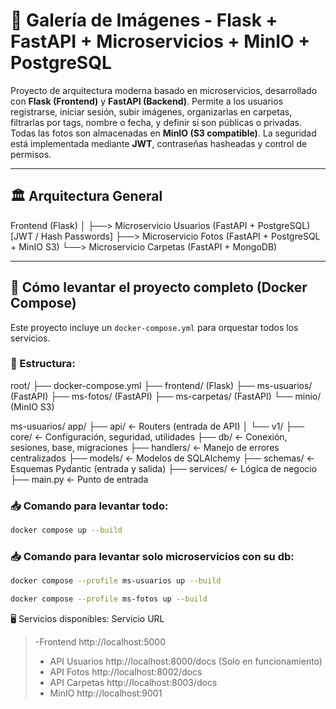 # 📸 Galería de Imágenes - Flask + FastAPI + Microservicios + MinIO + PostgreSQL

Proyecto de arquitectura moderna basado en microservicios, desarrollado con **Flask (Frontend)** y **FastAPI (Backend)**. Permite a los usuarios registrarse, iniciar sesión, subir imágenes, organizarlas en carpetas, filtrarlas por tags, nombre o fecha, y definir si son públicas o privadas.  
Todas las fotos son almacenadas en **MinIO (S3 compatible)**. La seguridad está implementada mediante **JWT**, contraseñas hasheadas y control de permisos.

---

## 🏛️ Arquitectura General

Frontend (Flask)
│
├──> Microservicio Usuarios (FastAPI + PostgreSQL) [JWT / Hash Passwords]
├──> Microservicio Fotos (FastAPI + PostgreSQL + MinIO S3)
└──> Microservicio Carpetas (FastAPI + MongoDB)


---

## 🚀 Cómo levantar el proyecto completo (Docker Compose)
Este proyecto incluye un `docker-compose.yml` para orquestar todos los servicios.

### 📂 Estructura:
root/
├── docker-compose.yml
├── frontend/ (Flask)
├── ms-usuarios/ (FastAPI)
├── ms-fotos/ (FastAPI)
├── ms-carpetas/ (FastAPI)
└── minio/ (MinIO S3)


ms-usuarios/
    app/
    ├── api/                 ← Routers (entrada de API)
    │   └── v1/
    ├── core/                ← Configuración, seguridad, utilidades
    ├── db/                  ← Conexión, sesiones, base, migraciones
    ├── handlers/            ← Manejo de errores centralizados
    ├── models/              ← Modelos de SQLAlchemy
    ├── schemas/             ← Esquemas Pydantic (entrada y salida)
    ├── services/            ← Lógica de negocio
    ├── main.py              ← Punto de entrada


### 📥 Comando para levantar todo:
```bash
docker compose up --build
```
### 📥 Comando para levantar solo microservicios con su db:
```bash
docker compose --profile ms-usuarios up --build

docker compose --profile ms-fotos up --build
```

🖥️ Servicios disponibles:
Servicio	URL
> -Frontend	http://localhost:5000
> - API Usuarios	http://localhost:8000/docs  (Solo en funcionamiento)
> - API Fotos	http://localhost:8002/docs
> - API Carpetas	http://localhost:8003/docs
> - MinIO	http://localhost:9001



